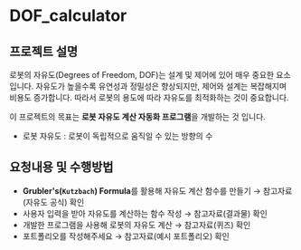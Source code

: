 # DOF_calculator

## 프로젝트 설명

로봇의 자유도(Degrees of Freedom, DOF)는 설계 및 제어에 있어 매우 중요한 요소입니다.
자유도가 높을수록 유연성과 정밀성은 향상되지만, 제어와 설계는 복잡해지며 비용도 증가합니다.
따라서 로봇의 용도에 따라 자유도를 최적화하는 것이 중요합니다.

이 프로젝트의 목표는 **로봇 자유도 계산 자동화 프로그램**을 개발하는 것 입니다.

- 로봇 자유도 : 로봇이 독립적으로 움직일 수 있는 방향의 수

## 요청내용 및 수행방법

- **Grubler's(`Kutzbach`) Formula**를 활용해 자유도 계산 함수를 만들기 →  참고자료(자유도 공식) 확인
- 사용자 입력을 받아 자유도를 계산하는 함수 작성 →  참고자료(결과물) 확인
- 개발한 프로그램을 사용해 로봇의 자유도 계산 →  참고자료(퀴즈) 확인
- 포트폴리오를 작성해주세요  →  참고자료(예시 포트폴리오) 확인
